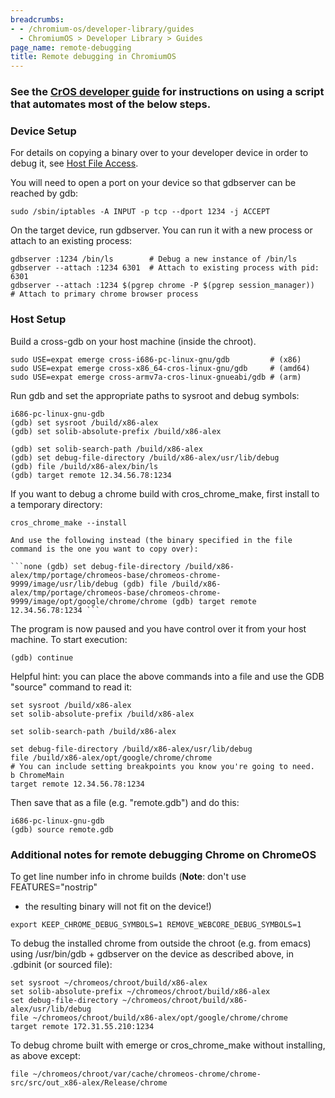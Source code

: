 ```yaml
---
breadcrumbs:
- - /chromium-os/developer-library/guides
  - ChromiumOS > Developer Library > Guides
page_name: remote-debugging
title: Remote debugging in ChromiumOS
---
```


### See the [CrOS developer guide](/chromium-os/developer-library/guides/development/developer-guide/) for instructions on using a script that automates most of the below steps.

### Device Setup

For details on copying a binary over to your developer device in order to debug
it, see [Host File
Access](/chromium-os/developer-library/guides/debugging/host-file-access).

You will need to open a port on your device so that gdbserver can be reached by
gdb:

```none
sudo /sbin/iptables -A INPUT -p tcp --dport 1234 -j ACCEPT
```

On the target device, run gdbserver. You can run it with a new process or attach
to an existing process:

```none
gdbserver :1234 /bin/ls        # Debug a new instance of /bin/ls
gdbserver --attach :1234 6301  # Attach to existing process with pid: 6301
gdbserver --attach :1234 $(pgrep chrome -P $(pgrep session_manager))  # Attach to primary chrome browser process
```

### Host Setup

Build a cross-gdb on your host machine (inside the chroot).

```none
sudo USE=expat emerge cross-i686-pc-linux-gnu/gdb         # (x86)
sudo USE=expat emerge cross-x86_64-cros-linux-gnu/gdb     # (amd64)
sudo USE=expat emerge cross-armv7a-cros-linux-gnueabi/gdb # (arm)
```

Run gdb and set the appropriate paths to sysroot and debug symbols:

```none
i686-pc-linux-gnu-gdb
(gdb) set sysroot /build/x86-alex
(gdb) set solib-absolute-prefix /build/x86-alex
```

```none
(gdb) set solib-search-path /build/x86-alex
(gdb) set debug-file-directory /build/x86-alex/usr/lib/debug
(gdb) file /build/x86-alex/bin/ls
(gdb) target remote 12.34.56.78:1234
```

If you want to debug a chrome build with cros_chrome_make, first install to a
temporary directory:

```none
cros_chrome_make --install
```

`And use the following instead (the binary specified in the file command is the
one you want to copy over):`

`` ```none
(gdb) set debug-file-directory /build/x86-alex/tmp/portage/chromeos-base/chromeos-chrome-9999/image/usr/lib/debug
(gdb) file /build/x86-alex/tmp/portage/chromeos-base/chromeos-chrome-9999/image/opt/google/chrome/chrome
(gdb) target remote 12.34.56.78:1234
``` ``

The program is now paused and you have control over it from your host machine.
To start execution:

```none
(gdb) continue
```

Helpful hint: you can place the above commands into a file and use the GDB
"source" command to read it:

```none
set sysroot /build/x86-alex
set solib-absolute-prefix /build/x86-alex
```

```none
set solib-search-path /build/x86-alex
```

```none
set debug-file-directory /build/x86-alex/usr/lib/debug
file /build/x86-alex/opt/google/chrome/chrome
# You can include setting breakpoints you know you're going to need.
b ChromeMain
target remote 12.34.56.78:1234
```

Then save that as a file (e.g. "remote.gdb") and do this:

```none
i686-pc-linux-gnu-gdb
(gdb) source remote.gdb
```

### Additional notes for remote debugging Chrome on ChromeOS

To get line number info in chrome builds (**Note**: don't use FEATURES="nostrip"
- the resulting binary will not fit on the device!)

```none
export KEEP_CHROME_DEBUG_SYMBOLS=1 REMOVE_WEBCORE_DEBUG_SYMBOLS=1
```

To debug the installed chrome from outside the chroot (e.g. from emacs) using
/usr/bin/gdb + gdbserver on the device as described above, in .gdbinit (or
sourced file):

```none
set sysroot ~/chromeos/chroot/build/x86-alex
set solib-absolute-prefix ~/chromeos/chroot/build/x86-alex
set debug-file-directory ~/chromeos/chroot/build/x86-alex/usr/lib/debug
file ~/chromeos/chroot/build/x86-alex/opt/google/chrome/chrome
target remote 172.31.55.210:1234
```

To debug chrome built with emerge or cros_chrome_make without installing, as
above except:

```none
file ~/chromeos/chroot/var/cache/chromeos-chrome/chrome-src/src/out_x86-alex/Release/chrome
```
